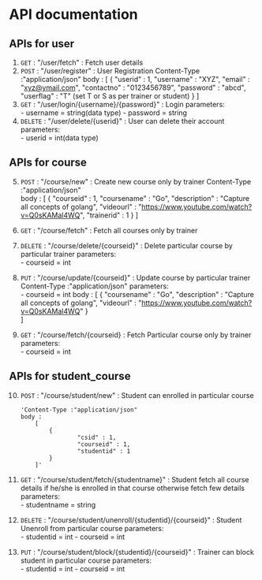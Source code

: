 # API documentation

## APIs for user
1. `GET` : "/user/fetch" : Fetch user details 
2. `POST` : "/user/register" : User Registration
        Content-Type :"application/json"
        body : 
            [
                {
                    "userid" : 1,
                    "username" : "XYZ",
                    "email" : "xyz@ymail.com",
                    "contactno" : "0123456789",
                    "password" : "abcd",
                    "userflag" : "T"   (set T or S as per trainer or student)
                }
            ]  
3. `GET` : "/user/login/{username}/{password}" : Login 
        parameters:  
            - username = string(data type)
            - password = string
4. `DELETE` : "/user/delete/{userid}" : User can delete their account
        parameters:  
            - userid = int(data type)

## APIs for course
5. `POST` : "/course/new" : Create new course only by trainer
        Content-Type :"application/json"        
        body :
            [
                {
                    "courseid" : 1,
                    "coursename" : "Go",
                    "description" : "Capture all concepts of golang",
                    "videourl" : "https://www.youtube.com/watch?v=Q0sKAMal4WQ",
                    "trainerid" : 1
                }
            ]
            
6. `GET` : "/course/fetch"  : Fetch all courses only by trainer
7. `DELETE` : "/course/delete/{courseid}" : Delete particular course by particular trainer
        parameters:  
            - courseid = int
8. `PUT` : "/course/update/{courseid}" : Update course by particular trainer
        Content-Type :"application/json"
        parameters:  
            - courseid = int
        body :
            [
                {
                    "coursename" : "Go",
                    "description" : "Capture all concepts of golang",
                    "videourl" : "https://www.youtube.com/watch?v=Q0sKAMal4WQ"
                }  
            ]
            
9. `GET` : "/course/fetch/{courseid} : Fetch Particular course only by trainer
    parameters:  
            - courseid = int

## APIs for student_course
10. `POST` : "/course/student/new" : Student can enrolled in particular course
        
        'Content-Type :"application/json"
        body :
            [
                {
                        "csid" : 1,
                        "courseid" : 1,
                        "studentid" : 1
                }
            ]' 
11. `GET` : "/course/student/fetch/{studentname}" : Student fetch all course details if he/she is enrolled in that course otherwise fetch few details
    parameters:  
            - studentname = string
12. `DELETE` : "/course/student/unenroll/{studentid}/{courseid}" : Student Unenroll from particular course
    parameters:  
            - studentid = int
            - courseid = int
13. `PUT` : "/course/student/block/{studentid}/{courseid}" : Trainer can block student in particular course
    parameters:  
            - studentid = int
            - courseid = int
 
